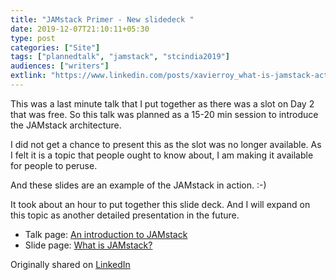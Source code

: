 ```yaml
---
title: "JAMstack Primer - New slidedeck "
date: 2019-12-07T21:10:11+05:30
type: post
categories: ["Site"]
tags: ["plannedtalk", "jamstack", "stcindia2019"]
audiences: ["writers"]
extlink: "https://www.linkedin.com/posts/xavierroy_what-is-jamstack-activity-6609142617945047040-UWTN"
---
```


This was a last minute talk that I put together as there was a slot on Day 2 that was free. So this talk was planned as a 15-20 min session to introduce the JAMstack architecture. 

I did not get a chance to present this as the slot was no longer available. As I felt it is a topic that people ought to know about, I am making it available for people to peruse. 

And these slides are an example of the JAMstack in action. :-) 

It took about an hour to put together this slide deck. And I will expand on this topic as another detailed presentation in the future.

* Talk page: [An introduction to JAMstack](../../talks/stc-conf-2019/)
* Slide page: [What is JAMstack?](../../slides/jamstack-primer/)

Originally shared on [LinkedIn](https://www.linkedin.com/posts/xavierroy_what-is-jamstack-activity-6609142617945047040-UWTN)

